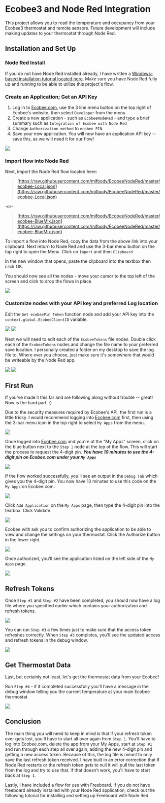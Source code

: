# Ecobee3 and Node Red Integration
This project allows you to read the temperature and occupancy from your Ecobee3 thermostat and remote sensors. Future development will include making updates to your thermostat through Node Red.

## Installation and Set Up
### Node Red Install
If you do not have Node Red installed already, I have written a [Windows-based installation tutorial located here](https://github.com/tfatykhov/WinkRedNode/blob/master/README-Local-Windows.md). Make sure you have Node Red fully up and running to be able to utilize this project's flow.


### Create an Application; Get an API Key
1. Log in to [Ecobee.com](http://www.ecobee.com/), use the 3 line menu button on the top right of Ecobee's website, then select `Developer` from the menu.
2. Create a new application - such as `EcobeeNodeRed` - and type a brief summary such as `Integration of Ecobee with Node Red`
3. Change `Authorization method` to `ecobee PIN`.
4. Save your new application.
You will now have an application API key -- save this, as we will need it for our flow!


<img src='images/001.png'/>


### Import flow into Node Red
Next, import the Node Red flow located here: 
> [https://raw.githubusercontent.com/mifbody/EcobeeNodeRed/master/ecobee-Local.json](https://raw.githubusercontent.com/mifbody/EcobeeNodeRed/master/ecobee-Local.json)

-or-

> [https://raw.githubusercontent.com/mifbody/EcobeeNodeRed/master/ecobee-BlueMix.json](https://raw.githubusercontent.com/mifbody/EcobeeNodeRed/master/ecobee-BlueMix.json)

To import a flow into Node Red, copy the data from the above link into your clipboard. Next return to Node Red and use the 3-bar menu button on the top right to open the Menu. Click on `Import` and then `Clipboard`

In the new window that opens, paste the clipboard into the textbox then click OK.

You should now see all the nodes - move your cursor to the top left of the screen and click to drop the flows in place.

<img src='images/EcobeeNodeRedFlow.PNG'/>

### Customize nodes with your API key and preferred Log location
Edit the `Get ecobeePin Token` function node and add your API key into the `context.global.EcobeeClientID` variable.

<img src='images/002.png'/>

<img src='images/003.png'/>

Next we will need to edit each of the `EcobeeTokens` file nodes. Double click each of the `EcobeeTokens` nodes and change the file name to your preferred save location. I personally created a folder on my desktop to save the log file to. Where ever you choose, just make sure it's somewhere that would be writeable by the Node Red app.

<img src='images/004.png'/>

<img src='images/005.png'/>


## First Run
If you've made it this far and are following along without trouble -- great! Now is the hard part. :)

Due to the security measures required by Ecobee's API, the first run is a little tricky. I would recommend logging into [Ecobee.com](http://www.ecobee.com/) first, then using the 3-bar menu icon in the top right to select `My Apps` from the menu.

<img src='images/006.png'/>

Once logged into [Ecobee.com](http://www.ecobee.com/) and you're at the "My Apps" screen, click on the blue button next to the `Step 1` node at the top of the flow. This will start the process to request the 4-digit pin. ***You have 10 minutes to use the 4-digit pin on Ecobee.com under your `My Apps`*** 

<img src='images/007.png'/>

If the flow worked successfully, you'll see an output in the `Debug Tab` which gives you the 4-digit pin. You now have 10 minutes to use this code on the `My Apps` on Ecobee.com.

<img src='images/008.png'/>

Click `Add Application` on the `My Apps` page, then type the 4-digit pin into the textbox. Click Validate.

<img src='images/009.png'/>

Ecobee with ask you to confirm authorizing the application to be able to view and change the settings on your thermostat. Click the Authorize button in the lower right.

<img src='images/010.png'/>

Once authorized, you'll see the application listed on the left side of the `My Apps` page.

<img src='images/011.png'/>


## Refresh Tokens

Once `Step #1` and `Step #2` have been completed, you should now have a log file where you specified earlier which contains your authorization and refresh tokens.

<img src='images/012.png'/>

You can run `Step #3` a few times just to make sure that the access token refreshes correctly. When `Step #3` completes, you'll see the updated access and refresh tokens in the debug window.

<img src='images/013.png'/>


## Get Thermostat Data

Last, but certainly not least, let's get the thermostat data from your Ecobee!

Run `Step #4` - if it completed successfully you'll have a message in the debug window telling you the current temperature at your main Ecobee thermostat. 

<img src='images/014.png'/>


## Conclusion

The main thing you will need to keep in mind is that if your refresh token ever gets lost, you'll have to start all over again from `Step 1`. You'll have to log into Ecobee.com, delete the app from your My Apps, start at `Step #1` and run through each step all over again, adding the new 4-digit pin and getting a new access token. Because of this, the log file is meant to only save the last refresh token received. I have built in an error correction that if Node Red restarts or the refresh token gets to null it will pull the last token from the log and try to use that. If that doesn't work, you'll have to start back at `Step 1`. 

Lastly, I have included a flow for use with Freeboard. If you do not have freeboard already installed with your Node Red application, check out the following tutorial for installing and setting up Freeboard with Node Red.
